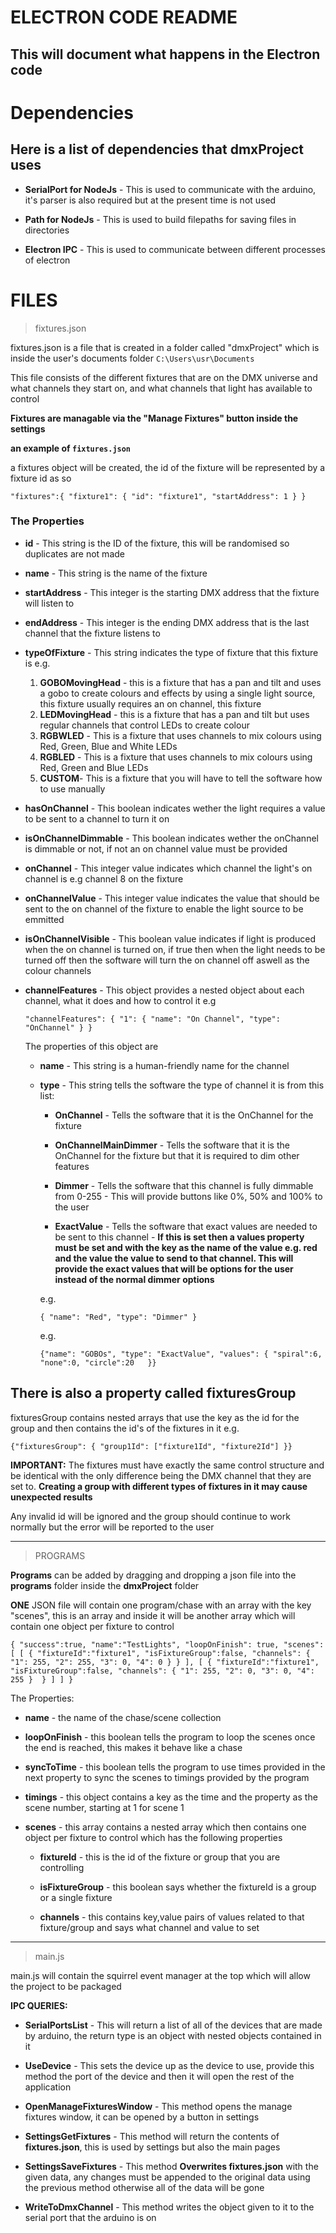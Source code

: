 # ELECTRON CODE README
## This will document what happens in the Electron code

# Dependencies

## Here is a list of dependencies that dmxProject uses

- **SerialPort for NodeJs** - This is used to communicate with the arduino, it's parser is also required but at the present time is not used

- **Path for NodeJs** - This is used to build filepaths for saving files in directories

- **Electron IPC** - This is used to communicate between different processes of electron

# FILES

> fixtures.json

fixtures.json is a file that is created in a folder called "dmxProject" which is inside the user's documents folder
`C:\Users\usr\Documents`

This file consists of the different fixtures that are on the DMX universe and what channels they start on, and what channels that light has available to control

**Fixtures are managable via the "Manage Fixtures" button inside the settings**

**an example of `fixtures.json`**

a fixtures object will be created, the id of the fixture will be represented by a fixture id as so

`"fixtures":{
    "fixture1": {
        "id": "fixture1",
        "startAddress": 1
    }
}`

### The Properties

- **id** - This string is the ID of the fixture, this will be randomised so duplicates are not made

- **name** - This string is the name of the fixture

- **startAddress** - This integer is the starting DMX address that the fixture will listen to

- **endAddress** - This integer is the ending DMX address that is the last channel that the fixture listens to

- **typeOfFixture** - This string indicates the type of fixture that this fixture is e.g.

    1. **GOBOMovingHead** - this is a fixture that has a pan and tilt and uses a gobo to create colours and effects by using a single light source, this fixture usually requires an on channel, this fixture 
    2. **LEDMovingHead** - this is a fixture that has a pan and tilt but uses regular channels that control LEDs to create colour
    3. **RGBWLED** - This is a fixture that uses channels to mix colours using Red, Green, Blue and White LEDs
    4. **RGBLED** - This is a fixture that uses channels to mix colours using Red, Green and Blue LEDs
    5. **CUSTOM**- This is a fixture that you will have to tell the software how to use manually

- **hasOnChannel** - This boolean indicates wether the light requires a value to be sent to a channel to turn it on

- **isOnChannelDimmable** - This boolean indicates wether the onChannel is dimmable or not, if not an on channel value must be provided

- **onChannel** - This integer value indicates which channel the light's on channel is e.g channel 8 on the fixture

- **onChannelValue** - This integer value indicates the value that should be sent to the on channel of the fixture to enable the light source to be emmitted

- **isOnChannelVisible** - This boolean value indicates if light is produced when the on channel is turned on, if true then when the light needs to be turned off then the software will turn the on channel off aswell as the colour channels

- **channelFeatures** - This object provides a nested object about each channel, what it does and how to control it e.g

    `"channelFeatures": {
        "1": {
            "name": "On Channel",
            "type": "OnChannel"
        }
    }`

    The properties of this object are
    
    - **name** - This string is a human-friendly name for the channel

    - **type** - This string tells the software the type of channel it is from this list:

        - **OnChannel** - Tells the software that it is the OnChannel for the fixture

        - **OnChannelMainDimmer** - Tells the software that it is the OnChannel for the fixture but that it is required to dim other features
        
        - **Dimmer** - Tells the software that this channel is fully dimmable from 0-255 - This will provide buttons like 0%, 50% and 100% to the user

        - **ExactValue** - Tells the software that exact values are needed to be sent to this channel - **If this is set then a values property must be set and with the key as the name of the value e.g. red and the value the value to send to that channel. This will provide the exact values that will be options for the user instead of the normal dimmer options**

        e.g.

        `{
        "name": "Red",
        "type": "Dimmer"
        }`

        e.g.

        `{"name": "GOBOs",
        "type": "ExactValue",
        "values": {
            "spiral":6,
            "none":0,
            "circle":20  
        }}`


## There is also a property called fixturesGroup

fixturesGroup contains nested arrays that use the key as the id for the group and then contains the id's of the fixtures in it e.g.

`{"fixturesGroup": {
    "group1Id": ["fixture1Id", "fixture2Id"]
}}`

**IMPORTANT:** The fixtures must have exactly the same control structure and be identical with the only difference being the DMX channel that they are set to. **Creating a group with different types of fixtures in it may cause unexpected results**

Any invalid id will be ignored and the group should continue to work normally but the error will be reported to the user


---

> PROGRAMS

**Programs** can be added by dragging and dropping a json file into the **programs** folder inside the **dmxProject** folder

**ONE** JSON file will contain one program/chase with an array with the key "scenes", this is an array and inside it will be another array which will contain one object per fixture to control

``{
    "success":true,
    "name":"TestLights",
    "loopOnFinish": true,
    "scenes": [
        [
            {
                "fixtureId":"fixture1",
                "isFixtureGroup":false,
                "channels": {
                    "1": 255,
                    "2": 255,
                    "3": 0,
                    "4": 0
                }
            }
        ],
        [
            {
                "fixtureId":"fixture1",
                "isFixtureGroup":false,
                "channels": {
                    "1": 255,
                    "2": 0,
                    "3": 0,
                    "4": 255
                } 
            }
        ]
    ]
}``

The Properties:

- **name** - the name of the chase/scene collection

- **loopOnFinish** - this boolean tells the program to loop the scenes once the end is reached, this makes it behave like a chase

- **syncToTime** - this boolean tells the program to use times provided in the next property to sync the scenes to timings provided by the program

- **timings** - this object contains a key as the time and the property as the scene number, starting at 1 for scene 1

- **scenes** - this array contains a nested array which then contains one object per fixture to control which has the following properties

    - **fixtureId** - this is the id of the fixture or group that you are controlling

    - **isFixtureGroup** - this boolean says whether the fixtureId is a group or a single fixture

    - **channels** - this contains key,value pairs of values related to that fixture/group and says what channel and value to set

---
> main.js

main.js will contain the squirrel event manager at the top which will allow the project to be packaged

**IPC QUERIES:**

- **SerialPortsList** - This will return a list of all of the devices that are made by arduino, the return type is an object with nested objects contained in it

- **UseDevice** - This sets the device up as the device to use, provide this method the port of the device and then it will open the rest of the application

- **OpenManageFixturesWindow** - This method opens the manage fixtures window, it can be opened by a button in settings

- **SettingsGetFixtures** - This method will return the contents of **fixtures.json**, this is used by settings but also the main pages

- **SettingsSaveFixtures** - This method **Overwrites fixtures.json** with the given data, any changes must be appended to the original data using the previous method otherwise all of the data will be gone

- **WriteToDmxChannel** - This method writes the object given to it to the serial port that the arduino is on